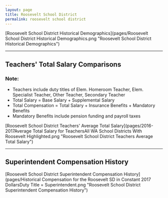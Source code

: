```yaml
---
layout: page
title: Roosevelt School District
permalink: roosevelt school district
---
```



[Roosevelt School District Historical Demographics](pages/Roosevelt School District Historical Demographics.png "Roosevelt School District Historical Demographics")

___

## Teachers' Total Salary Comparisons
### Note:
- Teachers include duty titles of Elem. Homeroom Teacher, Elem. Specialist Teacher, Other Teacher, Secondary Teacher
- Total Salary = Base Salary + Supplemental Salary
- Total Compensation = Total Salary + Insurance Benefits + Mandatory Benefits
- Mandatory Benefits include pension funding and payroll taxes

[Roosevelt School District Teachers' Average Total Salary](pages/2016-2017Average Total Salary for TeachersAll WA School Districts With Roosevelt Highlighted.png "Roosevelt School District Teachers Average Total Salary")


___

## Superintendent Compensation History

[Roosevelt School District Superintendent Compensation History](pages/Historical Compensation for the Roosevelt SD in Constant 2017 DollarsDuty Title = Superintendent.png "Roosevelt School District Superintendent Compensation History")

